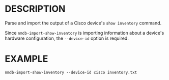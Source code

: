 DESCRIPTION
===========

Parse and import the output of a Cisco device's `show inventory` command.

Since `nmdb-import-show-inventory` is importing information about a device's
hardware configuration, the `--device-id` option is required.

EXAMPLE
======= 
``` 
nmdb-import-show-inventory --device-id cisco inventory.txt 
```
